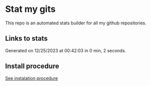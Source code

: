 # Stat my gits

This repo is an automated stats builder for all my github repositories.

## Links to stats


Generated on 12/25/2023 at 00:42:03 in 0 min, 2 seconds.

## Install procedure

[See instalation procedure](./src/install.md)
